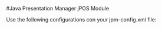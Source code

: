 #Java Presentation Manager jPOS Module

Use the following configurations con your jpm-config.xml file:

<property name="logger-class"        value="org.jpos.ee.jpm.JPOSLogger"/>
<property name="persistence-manager" value="org.jpos.ee.jpm.JPOSPersistenceManager" />

